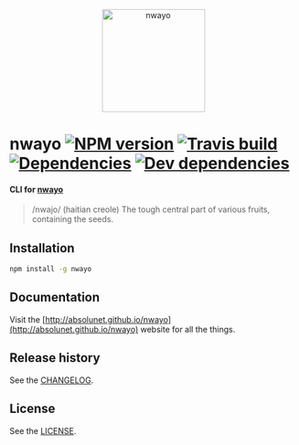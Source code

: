 <p align="center">
	<a href="http://absolunet.github.io/nwayo">
		<img src="http://absolunet.github.io/nwayo/media/nwayo.svg" width="180" height="180" alt="nwayo">
	</a>
</p>

# nwayo [![NPM version][npm-image]][npm-url] [![Travis build][travis-image]][travis-url] [![Dependencies][david-dep-image]][david-dep-url] [![Dev dependencies][david-devdep-image]][david-devdep-url]
#### CLI for [nwayo](https://github.com/absolunet/nwayo/)
> /nwajo/ (haitian creole) The tough central part of various fruits, containing the seeds.

## Installation
```bash
npm install -g nwayo
```

## Documentation
Visit the [http://absolunet.github.io/nwayo](http://absolunet.github.io/nwayo) website for all the things.

## Release history
See the [CHANGELOG](https://github.com/absolunet/nwayo-cli/blob/master/CHANGELOG.md).

## License 
See the [LICENSE](https://github.com/absolunet/nwayo-cli/blob/master/LICENSE.md).


[npm-url]: https://npmjs.org/package/nwayo
[npm-image]: http://img.shields.io/npm/v/nwayo.svg?style=flat

[travis-url]: https://travis-ci.org/absolunet/nwayo-cli/builds
[travis-image]: http://img.shields.io/travis/absolunet/nwayo-cli.svg?style=flat

[david-dep-url]: https://david-dm.org/absolunet/nwayo-cli
[david-dep-image]: http://img.shields.io/david/absolunet/nwayo-cli.svg?style=flat

[david-devdep-url]: https://david-dm.org/absolunet/nwayo-cli
[david-devdep-image]: http://img.shields.io/david/dev/absolunet/nwayo-cli.svg?style=flat
